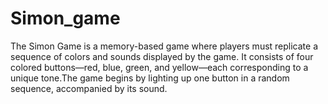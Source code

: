 # Simon_game
The Simon Game is a memory-based game where players must replicate a sequence of colors and sounds displayed by the game. It consists of four colored buttons—red, blue, green, and yellow—each corresponding to a unique tone.The game begins by lighting up one button in a random sequence, accompanied by its sound. 
